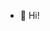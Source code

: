 - 👋 Hi!

<!---
Alaskar-X/Alaskar-X is a ✨ special ✨ repository because its `README.md` (this file) appears on your GitHub profile.
You can click the Preview link to take a look at your changes.
--->
